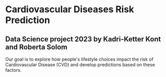 # Cardiovascular Diseases Risk Prediction

## Data Science project 2023 by Kadri-Ketter Kont and Roberta Solom

Our goal is to explore how people's lifestyle choices impact the risk of Cardiovascular Disease (CVD) and develop predictions based on these factors.
